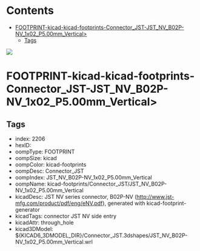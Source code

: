 



Contents
========

* [FOOTPRINT-kicad-kicad-footprints-Connector_JST-JST_NV_B02P-NV_1x02_P5.00mm_Vertical>](#footprint-kicad-kicad-footprints-connector_jst-jst_nv_b02p-nv_1x02_p500mm_vertical)
	* [Tags](#tags)
  
![][im]
# FOOTPRINT-kicad-kicad-footprints-Connector_JST-JST_NV_B02P-NV_1x02_P5.00mm_Vertical>

## Tags

- index: 2206
- hexID: 
- oompType: FOOTPRINT
- oompSize: kicad
- oompColor: kicad-footprints
- oompDesc: Connector_JST
- oompIndex: JST_NV_B02P-NV_1x02_P5.00mm_Vertical
- oompName: kicad-footprints/Connector_JST/JST_NV_B02P-NV_1x02_P5.00mm_Vertical
- kicadDesc: JST NV series connector, B02P-NV (http://www.jst-mfg.com/product/pdf/eng/eNV.pdf), generated with kicad-footprint-generator
- kicadTags: connector JST NV side entry
- kicadAttr: through_hole
- kicad3DModel: ${KICAD6_3DMODEL_DIR}/Connector_JST.3dshapes/JST_NV_B02P-NV_1x02_P5.00mm_Vertical.wrl



[im]: image.png
